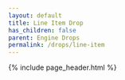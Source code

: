 ```yaml
---
layout: default
title: Line Item Drop
has_children: false
parent: Engine Drops
permalink: /drops/line-item
---
```


{% include page_header.html %}
